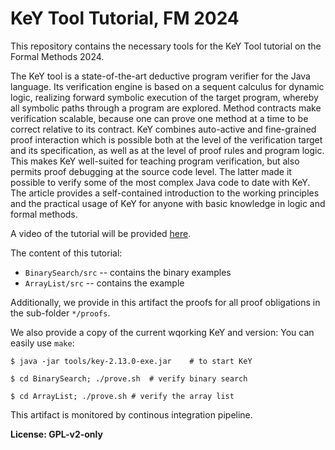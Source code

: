 # KeY Tool Tutorial, FM 2024

This repository contains the necessary tools for the KeY Tool tutorial on the Formal Methods 2024. 

The KeY tool is a state-of-the-art deductive program verifier for the Java language. Its verification engine is based on a sequent calculus for dynamic logic, realizing forward symbolic execution of the target program, whereby all symbolic paths through a program are explored. Method contracts make verification scalable, because one can prove one method at a time to be correct relative to its contract. KeY combines auto-active and fine-grained proof interaction which is possible both at the level of the verification target and its specification, as well as at the level of proof rules and program logic. This makes KeY well-suited for teaching program verification, but also permits proof debugging at the source code level. The latter made it possible to verify some of the most complex Java code to date with KeY. The article provides a self-contained introduction to the working principles and the practical usage of KeY for anyone with basic knowledge in logic and formal methods.

A video of the tutorial will be provided [here](#).

The content of this tutorial:

* `BinarySearch/src` -- contains the binary examples 
* `ArrayList/src` -- contains the example 

Additionally, we provide in this artifact the proofs for all proof obligations in the sub-folder `*/proofs`. 

We also provide a copy of the current wqorking KeY and version: You can easily use `make`: 

```
$ java -jar tools/key-2.13.0-exe.jar    # to start KeY
```

```
$ cd BinarySearch; ./prove.sh  # verify binary search
```

```
$ cd ArrayList; ./prove.sh # verify the array list 
```


This artifact is monitored by continous integration pipeline.



**License: GPL-v2-only**
